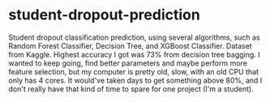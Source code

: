# student-dropout-prediction
Student dropout classification prediction, using several algorithms, such as Random Forest Classifier, Decision Tree, and XGBoost Classifier. Dataset from Kaggle.
Highest accuracy I got was 73% from decision tree bagging. I wanted to keep going, find better parameters and maybe perform more feature selection, but my computer is pretty old, slow, with an old CPU that only has 4 cores. It would've taken days to get something above 80%, and I don't really have that kind of time to spare for one project (I'm a student). 
